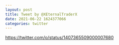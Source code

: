 ```yaml
--- 
layout: post 
title: Tweet by @XEternalTraderX 
date: 2021-06-22 1624377066 
categories: twitter 
--- 
```

https://twitter.com/o/status/1407365509000007680